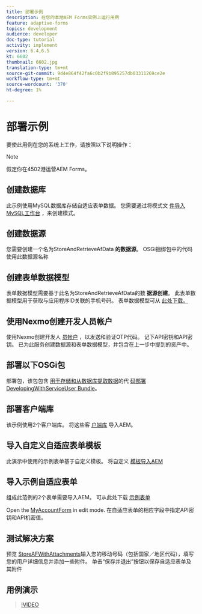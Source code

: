 ```yaml
---
title: 部署示例
description: 在您的本地AEM Forms实例上运行用例
feature: adaptive-forms
topics: development
audience: developer
doc-type: tutorial
activity: implement
version: 6.4,6.5
kt: 6602
thumbnail: 6602.jpg
translation-type: tm+mt
source-git-commit: 9d4e864f42fa6c0b2f9b895257db03311269ce2e
workflow-type: tm+mt
source-wordcount: '370'
ht-degree: 1%

---
```




# 部署示例

要使此用例在您的系统上工作，请按照以下说明操作：

>[!NOTE]
>假定你在4502港运营AEM Forms。


## 创建数据库

此示例使用MySQL数据库存储自适应表单数据。 您需要通过将模式文 [件导入MySQL工作台](assets/data-base-schema.sql) ，来创建模式。

## 创建数据源

您需要创建一个名为StoreAndRetrieveAfData **的数据源**。 OSGi捆绑包中的代码使用此数据源名称

## 创建表单数据模型

表单数据模型需要基于此名为StoreAndRetrieveAfData的数 **据源创建**。 此表单数据模型用于获取与应用程序ID关联的手机号码。 表单数据模型可从 [此处下载。](assets/2-Factor-Authentication-DataSource-and-FDM.zip)

## 使用Nexmo创建开发人员帐户

使用Nexmo创建开发人 [员帐户](https://dashboard.nexmo.com/) ，以发送和验证OTP代码。 记下API密钥和API密钥。 已为此服务创建数据源和表单数据模型，并包含在上一步中提到的资产中。

## 部署以下OSGi包

部署包，该包包含 [用于存储和从数据库提取数据](assets/FetchPartiallyCompletedForm.PartiallyCompletedForm.core-1.0-SNAPSHOT.jar)的代 [码部署DevelopingWithServiceUser Bundle](https://docs.adobe.com/content/help/en/experience-manager-learn/forms/assets/common-osgi-bundles/DevelopingWithServiceUser.jar)。

## 部署客户端库

该示例使用2个客户端库。 将这些客 [户端库](assets/client-libraries.zip) 导入AEM。

## 导入自定义自适应表单模板

此演示中使用的示例表单基于自定义模板。 将自定义 [模板导入AEM](assets/custom-template-with-page-component.zip)

## 导入示例自适应表单

组成此范例的2个表单需要导入AEM。 可从此处下载 [示例表单](assets/sample-forms.zip)

Open the [MyAccountForm](http://localhost:4502/editor.html/content/forms/af/myaccountform.html) in edit mode. 在自适应表单的相应字段中指定API密钥和API机密值。

## 测试解决方案

预览 [StoreAFWithAttachments](http://localhost:4502/content/dam/formsanddocuments/storeafwithattachments/jcr:content?wcmmode=disabled)输入您的移动号码（包括国家／地区代码），填写您的用户详细信息并添加一些附件。 单击“保存并退出”按钮以保存自适应表单及其附件


## 用例演示

>[!VIDEO](https://video.tv.adobe.com/v/327122?quality=9&learn=on)
